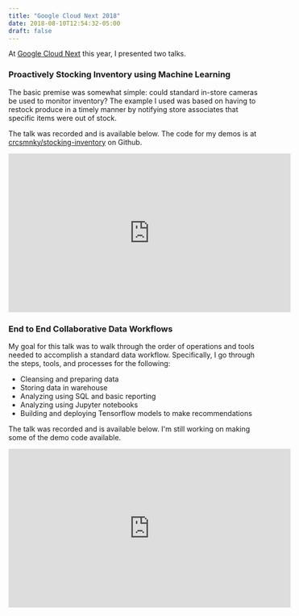 ```yaml
---
title: "Google Cloud Next 2018"
date: 2018-08-10T12:54:32-05:00
draft: false
---
```


At [Google Cloud Next](https://cloud.withgoogle.com/next18/sf/) this year, I presented two talks.

### Proactively Stocking Inventory using Machine Learning

The basic premise was somewhat simple: could standard in-store cameras be used to monitor inventory? The example I used was based on having to restock produce in a timely manner by notifying store associates that specific items were out of stock.

The talk was recorded and is available below. The code for my demos is at [crcsmnky/stocking-inventory](https://github.com/crcsmnky/stocking-inventory) on Github.

<iframe width="560" height="315" src="https://www.youtube-nocookie.com/embed/P9fL-Du_Yeo?rel=0" frameborder="0" allow="autoplay; encrypted-media" allowfullscreen></iframe>

### End to End Collaborative Data Workflows

My goal for this talk was to walk through the order of operations and tools needed to accomplish a standard data workflow. Specifically, I go through the steps, tools, and processes for the following:

- Cleansing and preparing data
- Storing data in warehouse
- Analyzing using SQL and basic reporting
- Analyzing using Jupyter notebooks
- Building and deploying Tensorflow models to make recommendations

The talk was recorded and is available below. I'm still working on making some of the demo code available.

<iframe width="560" height="315" src="https://www.youtube-nocookie.com/embed/DXXIyNTzjmE?rel=0" frameborder="0" allow="autoplay; encrypted-media" allowfullscreen></iframe>
